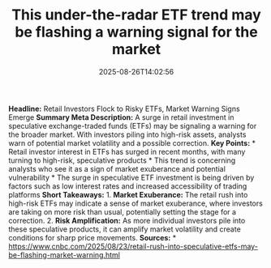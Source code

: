 ﻿---
title: "This under-the-radar ETF trend may be flashing a warning signal for the market "
date: "2025-08-26T14:02:56"
category: "Markets"
summary: ""
slug: "this undertheradar etf trend may be flashing a warning signa"
source_urls:
  - "https://www.cnbc.com/2025/08/23/retail-rush-into-speculative-etfs-may-be-flashing-market-warning.html"
seo:
  title: "This under-the-radar ETF trend may be flashing a warning signal for the market  | Hash n Hedge"
  description: ""
  keywords: ["news", "markets", "brief"]
---
**Headline:** Retail Investors Flock to Risky ETFs, Market Warning Signs Emerge  **Summary Meta Description:** A surge in retail investment in speculative exchange-traded funds (ETFs) may be signaling a warning for the broader market. With investors piling into high-risk assets, analysts warn of potential market volatility and a possible correction.  **Key Points:**  * Retail investor interest in ETFs has surged in recent months, with many turning to high-risk, speculative products * This trend is concerning analysts who see it as a sign of market exuberance and potential vulnerability * The surge in speculative ETF investment is being driven by factors such as low interest rates and increased accessibility of trading platforms  **Short Takeaways:**  1. **Market Exuberance:** The retail rush into high-risk ETFs may indicate a sense of market exuberance, where investors are taking on more risk than usual, potentially setting the stage for a correction. 2. **Risk Amplification:** As more individual investors pile into these speculative products, it can amplify market volatility and create conditions for sharp price movements.  **Sources:** * https://www.cnbc.com/2025/08/23/retail-rush-into-speculative-etfs-may-be-flashing-market-warning.html 

